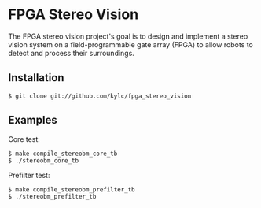 FPGA Stereo Vision
==================

The FPGA stereo vision project's goal is to design and implement a stereo vision
system on a field-programmable gate array (FPGA) to allow robots to detect and
process their surroundings.

Installation
------------

    $ git clone git://github.com/kylc/fpga_stereo_vision

Examples
--------

Core test:

    $ make compile_stereobm_core_tb
    $ ./stereobm_core_tb

Prefilter test:

    $ make compile_stereobm_prefilter_tb
    $ ./stereobm_prefilter_tb
